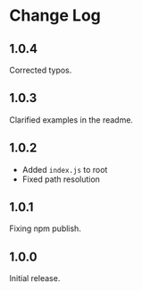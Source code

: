 # Change Log

<a name="1.0.4"></a>

## 1.0.4

Corrected typos.

<a name="1.0.3"></a>

## 1.0.3

Clarified examples in the readme.

<a name="1.0.2"></a>

## 1.0.2

* Added `index.js` to root
* Fixed path resolution

<a name="1.0.1"></a>

## 1.0.1

Fixing npm publish.

<a name="1.0.0"></a>

## 1.0.0

Initial release.